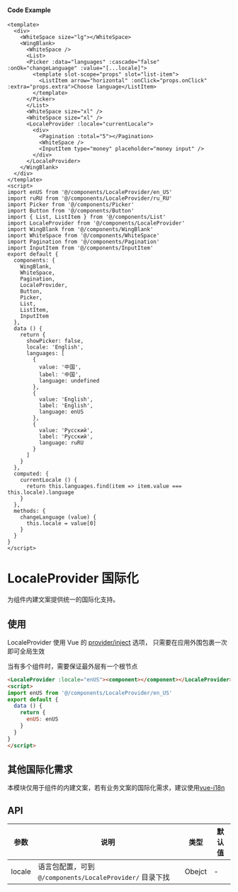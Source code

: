 
#### Code Example
```vue
<template>
  <div>
    <WhiteSpace size="lg"></WhiteSpace>
    <WingBlank>
      <WhiteSpace />
      <List>
      <Picker :data="languages" :cascade="false" :onOk="changeLanguage" :value="[...locale]">
        <template slot-scope="props" slot="list-item">
          <ListItem arrow="horizontal" :onClick="props.onClick" :extra="props.extra">Choose language</ListItem>
        </template>
      </Picker>
      </List>
      <WhiteSpace size="xl" />
      <WhiteSpace size="xl" />
      <LocaleProvider :locale="currentLocale">
        <div>
          <Pagination :total="5"></Pagination>
          <WhiteSpace />
          <InputItem type="money" placeholder="money input" />
        </div>
      </LocaleProvider>
    </WingBlank>
  </div>
</template>
<script>
import enUS from '@/components/LocaleProvider/en_US'
import ruRU from '@/components/LocaleProvider/ru_RU'
import Picker from '@/components/Picker'
import Button from '@/components/Button'
import { List, ListItem } from '@/components/List'
import LocaleProvider from '@/components/LocaleProvider'
import WingBlank from '@/components/WingBlank'
import WhiteSpace from '@/components/WhiteSpace'
import Pagination from '@/components/Pagination'
import InputItem from '@/components/InputItem'
export default {
  components: {
    WingBlank,
    WhiteSpace,
    Pagination,
    LocaleProvider,
    Button,
    Picker,
    List,
    ListItem,
    InputItem
  },
  data () {
    return {
      showPicker: false,
      locale: 'English',
      languages: [
        {
          value: '中国',
          label: '中国',
          language: undefined
        },
        {
          value: 'English',
          label: 'English',
          language: enUS
        },
        {
          value: 'Русский',
          label: 'Русский',
          language: ruRU
        }
      ]
    }
  },
  computed: {
    currentLocale () {
      return this.languages.find(item => item.value === this.locale).language
    }
  },
  methods: {
    changeLanguage (value) {
      this.locale = value[0]
    }
  }
}
</script>

```
# LocaleProvider 国际化

为组件内建文案提供统一的国际化支持。

## 使用

LocaleProvider 使用 Vue 的 [provider/inject](https://cn.vuejs.org/v2/api/#provide-inject) 选项， 只需要在应用外围包裹一次即可全局生效

当有多个组件时，需要保证最外层有一个根节点

```html
<LocaleProvider :locale="enUS"><component></component></LocaleProvider>
<script>
import enUS from '@/components/LocaleProvider/en_US'
export default {
  data () {
    return {
      enUS: enUS
    }
  }
}
</script>
```

## 其他国际化需求

本模块仅用于组件的内建文案，若有业务文案的国际化需求，建议使用[vue-i18n](https://github.com/kazupon/vue-i18n)

## API

| 参数 | 说明 | 类型 | 默认值 |
| -- | -- | -- | -- |
| locale | 语言包配置，可到 `@/components/LocaleProvider/` 目录下找 | Obejct | - |
<Demo url="https://ladybirddev.github.io/ui-nuclear-mobile-demo/#/locale-provider" />